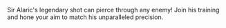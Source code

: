 Sir Alaric's legendary shot can pierce through any enemy! Join his training and hone your aim to match his unparalleled precision.
